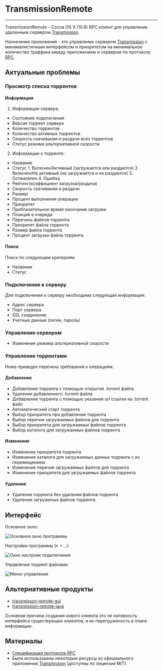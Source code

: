 # TransmissionRemote

---

TransmissionRemote - Cocoa OS X (10.8) RPC клиент для управление удаленным сервером [Transmission][transmission].

Назначение приложения - это управление сервером [Transmission][transmission] с минималистичным интерфейсом и приоритетом на минимальное количество траффика между приложением и сервером по протоколу [RPC][rpcwiki].

## Актуальные проблемы
### Просмотр списка торрентов
#### Информация

1. Информации сервера:

 * Состояние подключения
 * Версия торрент сервера
 * Количество торрентов
 * Количество активных торрентов
 * Скорость скачивания и раздачи всех торрентов
 * Статус режима альтернативной скорости

2. Информации о торренте:

 * Название
 * Статус
		 1. Включен/Активный (загружается или раздается)
		 2. Включен/Не активный (не загружается и не раздается)
		 3. Остановлен
		 4. Ошибка
 * Рейтинг(коэффициент загрузка/раздача)
 * Скорость скачивания и раздачи
 * Размер
 * Процент выполнения операции
 * Приоритет
 * Приблизительное время окончания загрузки
 * Позиция в очереди
 * Перечень файлов торрента
 * Приоритет файла торрента
 * Размер файла торрента
 * Процент загрузки файла торрента

#### Поиск

Поиск по следующим критериям:

* Название
* Статус

### Подключение к серверу

Для подключения к серверу необходима следующая информация:

* Адрес сервера
* Порт сервера
* SSL соединение
* Учетные данные (логин, пароль)

### Управление сервером

* Изменение режима альтернативной скорости

### Управление торрентами

Ниже приведен перечень требований к операциям:

#### Добавление

* Добавление торрента с помощью открытия .torrent файла
 * Удаление добавленного .torrent файла
* Добавление торрента с помощью указания url ссылки на .torrent файл
* Автоматический старт торрента
* Выбор приоритета при добавлении торрента
* Выбор перечня загружаемых файлов для торрента
* Выбор приоритета для загружаемых файлов торрента
* Выбор каталога для загружаемых файлов торрента

#### Изменение

* Изменение приоритета торрента
* Изменение каталога для загружаемых данных торрента с их перемещением
* Изменение перечня загружаемых файлов для торрента
* Изменение приоритета для загружаемых файлов торрента

#### Удаление

* Удаление торрента без удаления файлов торрента
* Удаление загруженых файлов торрента


## Интерфейс

Основное окно:

![Основное окно программы][mainwindow]

Настройки программы (`⌘ + ,`):

![Окно настроек подключения][options]

Управление торрент файлами:

![Меню управления][menu]

## Альтернативные продукты

* [transmisson-remote-gui](http://code.google.com/p/transmisson-remote-gui)
* [transmission-remote-java](http://sourceforge.net/projects/transmission-rj)

Основная причина создания нового клиента это не нативность интерфейса существующих клиентов, и их перегруженость в плане информации.

## Материалы

* [Спецификация протокола RPC][rpcspec]
* Были использованы некоторые ресурсы из официального приложения [Transmission][transmission] (доступны по лицензии MIT).

[transmission]: http://transmissionbt.com
[rpcwiki]: http://ru.wikipedia.org/wiki/Remote_Procedure_Call
[mainwindow]: https://raw.github.com/TurchenkoAlex/osx-project-2/master/screenshots/mainwindow.png
[menu]: https://raw.github.com/TurchenkoAlex/osx-project-2/master/screenshots/menu.png
[options]: https://raw.github.com/TurchenkoAlex/osx-project-2/master/screenshots/options.png
[rpcspec]: https://raw.github.com/TurchenkoAlex/osx-project-2/master/rpc-spec.txt